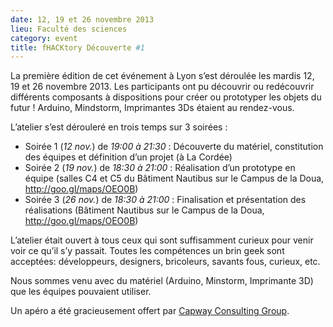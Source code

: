 ```yaml
---
date: 12, 19 et 26 novembre 2013
lieu: Faculté des sciences
category: event
title: fHACKtory Découverte #1
---
```


La première édition de cet événement à Lyon s’est déroulée les mardis 12, 19 et 26 novembre 2013. Les participants ont pu découvrir ou redécouvrir différents composants à dispositions pour créer ou prototyper les objets du futur ! Arduino, Mindstorm, Imprimantes 3Ds étaient au rendez-vous.

L’atelier s’est dérouleré en trois temps sur 3 soirées :
 
* Soirée 1 (*12 nov.*) de *19:00 à 21:30* : Découverte du matériel, constitution des équipes et définition d’un projet (à  La Cordée)
* Soirée 2 (*19 nov.*) de *18:30 à 21:00* : Réalisation d’un prototype en équipe (salles C4 et C5 du Bâtiment Nautibus sur le Campus de la Doua, http://goo.gl/maps/OEO0B)
* Soirée 3 (*26 nov.*) de *18:30 à 21:00* : Finalisation et présentation des réalisations (Bâtiment Nautibus sur le Campus de la Doua, http://goo.gl/maps/OEO0B)

L’atelier était ouvert à tous ceux qui sont suffisamment curieux pour venir voir ce qu’il s’y passait. Toutes les compétences un brin geek sont acceptées: développeurs, designers, bricoleurs, savants fous, curieux, etc.

Nous sommes venu avec du matériel (Arduino, Minstorm, Imprimante 3D) que les équipes pouvaient utiliser.

Un apéro a été gracieusement offert par [Capway Consulting Group](http://capwaycg.fr/).

